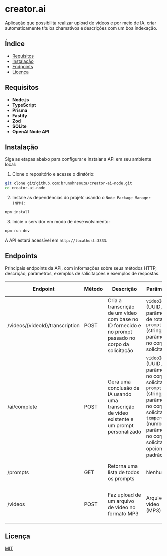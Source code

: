 # creator.ai

Aplicação que possibilita realizar upload de videos e por meio de IA, criar automaticamente títulos chamativos e descrições com um boa indexação.

## Índice

- [Requisitos](#requisitos)
- [Instalação](#instalação)
- [Endpoints](#endpoints)
- [Licença](#licença)

## Requisitos

- **Node.js**
- **TypeScript**
- **Prisma**
- **Fastify**
- **Zod**
- **SQLite**
- **OpenAI Node API**

## Instalação

Siga as etapas abaixo para configurar e instalar a API em seu ambiente local:

1. Clone o repositório e acesse o diretório:

```bash
git clone git@github.com:brunohnsouza/creator-ai-node.git
cd creator-ai-node
```

2. Instale as dependências do projeto usando o `Node Package Manager (NPM)`:

```bash
npm install
```

3. Inicie o servidor em modo de desenvolvimento:

```bash
npm run dev
```

A API estará acessível em `http://localhost:3333`.

## Endpoints

Principais endpoints da API, com informações sobre seus métodos HTTP, descrição, parâmetros, exemplos de solicitações e exemplos de respostas.

| Endpoint                        | Método | Descrição                                                                                           | Parâmetros                                                                                                                                                                                 | Exemplo de Solicitação                                                                                                                                 | Exemplo de Resposta                                                              |
| ------------------------------- | ------ | --------------------------------------------------------------------------------------------------- | ------------------------------------------------------------------------------------------------------------------------------------------------------------------------------------------ | ------------------------------------------------------------------------------------------------------------------------------------------------------ | -------------------------------------------------------------------------------- |
| /videos/{videoId}/transcription | POST   | Cria a transcrição de um vídeo com base no ID fornecido e no prompt passado no corpo da solicitação | `videoId` (UUID, parâmetro de rota), `prompt` (string, parâmetro no corpo da solicitação)                                                                                                  | POST /videos/123e4567-e89b-12d3-a456-426614174000/transcription Body: `{ "prompt": "Iniciar transcrição para o vídeo" }`                               | `{ "transcription": "Texto..." }`                                                |
| /ai/complete                    | POST   | Gera uma conclusão de IA usando uma transcrição de vídeo existente e um prompt personalizado        | `videoId` (UUID, parâmetro no corpo da solicitação), `prompt` (string, parâmetro no corpo da solicitação), `temperature` (number, parâmetro no corpo da solicitação, opcional, padrão 0.5) | POST /ai/complete Body: `{ "videoId": "123e4567-e89b-12d3-a456-426614174000", "prompt": "Resuma a transcrição: {transcription}", "temperature": 0.7 }` | Fluxo contínuo de texto gerado pela IA                                           |
| /prompts                        | GET    | Retorna uma lista de todos os prompts                                                               | Nenhum                                                                                                                                                                                     | GET /prompts                                                                                                                                           | `[ { "id": "1", "text": "Prompt 1" }, { "id": "2", "text": "Prompt 2" } ]`       |
| /videos                         | POST   | Faz upload de um arquivo de vídeo no formato MP3                                                    | Arquivo de vídeo (MP3)                                                                                                                                                                     | POST /videos Arquivo: `audio mp3`                                                                                                                      | `{ "video": { "id": "1", "name": "audio.mp3", "path": "/tmp/audio-uuid.mp3" } }` |

## Licença

[MIT](https://choosealicense.com/licenses/mit/)
